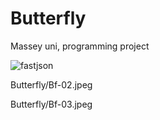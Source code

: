 # Butterfly

Massey uni, programming project



![fastjson](Butterfly/Bf-01.jpeg)


Butterfly/Bf-02.jpeg


Butterfly/Bf-03.jpeg
